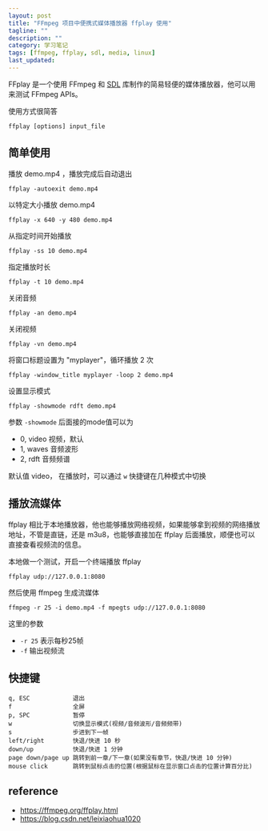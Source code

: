 ```yaml
---
layout: post
title: "FFmpeg 项目中便携式媒体播放器 ffplay 使用"
tagline: ""
description: ""
category: 学习笔记
tags: [ffmpeg, ffplay, sdl, media, linux]
last_updated: 
---
```


FFplay 是一个使用 FFmpeg 和 [SDL](http://www.libsdl.org/) 库制作的简易轻便的媒体播放器，他可以用来测试 FFmpeg APIs。

使用方式很简答

    ffplay [options] input_file

## 简单使用

播放 demo.mp4 ，播放完成后自动退出

    ffplay -autoexit demo.mp4

以特定大小播放 demo.mp4

    ffplay -x 640 -y 480 demo.mp4

从指定时间开始播放

    ffplay -ss 10 demo.mp4

指定播放时长

    ffplay -t 10 demo.mp4

关闭音频

    ffplay -an demo.mp4

关闭视频

    ffplay -vn demo.mp4

将窗口标题设置为 "myplayer"，循环播放 2 次

    ffplay -window_title myplayer -loop 2 demo.mp4

设置显示模式

    ffplay -showmode rdft demo.mp4

参数 `-showmode` 后面接的mode值可以为

- 0, video  视频，默认
- 1, waves  音频波形
- 2, rdft   音频频谱

默认值 video， 在播放时，可以通过 `w` 快捷键在几种模式中切换

## 播放流媒体

ffplay 相比于本地播放器，他也能够播放网络视频，如果能够拿到视频的网络播放地址，不管是直链，还是 m3u8，也能够直接加在 ffplay 后面播放，顺便也可以直接查看视频流的信息。

本地做一个测试，开启一个终端播放 ffplay
    
    ffplay udp://127.0.0.1:8080

然后使用 ffmpeg 生成流媒体

    ffmpeg -r 25 -i demo.mp4 -f mpegts udp://127.0.0.1:8080

这里的参数

- `-r 25` 表示每秒25帧
- `-f` 输出视频流

## 快捷键

```
q, ESC            退出
f                 全屏
p, SPC            暂停
w                 切换显示模式(视频/音频波形/音频频带)
s                 步进到下一帧
left/right        快退/快进 10 秒
down/up           快退/快进 1 分钟
page down/page up 跳转到前一章/下一章(如果没有章节，快退/快进 10 分钟)
mouse click       跳转到鼠标点击的位置(根据鼠标在显示窗口点击的位置计算百分比)
```


## reference

- <https://ffmpeg.org/ffplay.html>
- <https://blog.csdn.net/leixiaohua1020>

